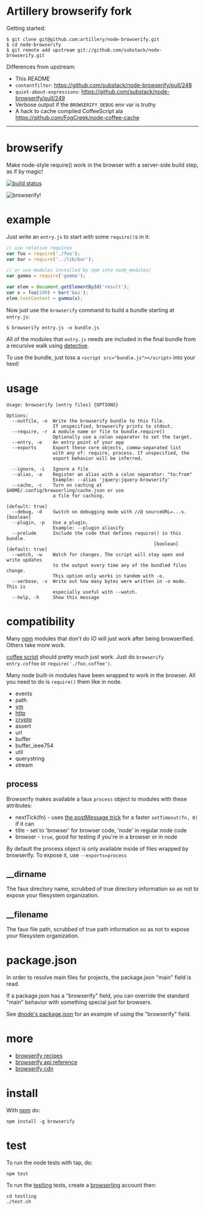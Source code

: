 Artillery browserify fork
=========================

Getting started:

    $ git clone git@github.com:artillery/node-browserify.git
    $ cd node-browserify
    $ git remote add upstream git://github.com/substack/node-browserify.git

Differences from upstream:

  * This README
  * `contentfilter`: https://github.com/substack/node-browserify/pull/248
  * `quiet-about-expressions`: https://github.com/substack/node-browserify/pull/249
  * Verbose output if the `BROWSERIFY_DEBUG` env var is truthy
  * A hack to cache compiled CoffeeScript ala https://github.com/FogCreek/node-coffee-cache

----------------------------

browserify
==========

Make node-style require() work in the browser with a server-side build step,
as if by magic!

[![build status](https://secure.travis-ci.org/substack/node-browserify.png)](http://travis-ci.org/substack/node-browserify)

![browserify!](http://substack.net/images/browserify/browserify.png)

example
=======

Just write an `entry.js` to start with some `require()`s in it:

````javascript
// use relative requires
var foo = require('./foo');
var bar = require('../lib/bar');

// or use modules installed by npm into node_modules/
var gamma = require('gamma');

var elem = document.getElementById('result');
var x = foo(100) + bar('baz');
elem.textContent = gamma(x);
````

Now just use the `browserify` command to build a bundle starting at `entry.js`:

```
$ browserify entry.js -o bundle.js
```

All of the modules that `entry.js` needs are included in the final bundle from a
recursive walk using [detective](https://github.com/substack/node-detective).

To use the bundle, just toss a `<script src="bundle.js"></script>` into your
html!

usage
=====

````
Usage: browserify [entry files] {OPTIONS}

Options:
  --outfile, -o  Write the browserify bundle to this file.
                 If unspecified, browserify prints to stdout.                   
  --require, -r  A module name or file to bundle.require()
                 Optionally use a colon separator to set the target.            
  --entry, -e    An entry point of your app                                     
  --exports      Export these core objects, comma-separated list
                 with any of: require, process. If unspecified, the
                 export behavior will be inferred.
                                                                                
  --ignore, -i   Ignore a file                                                  
  --alias, -a    Register an alias with a colon separator: "to:from"
                 Example: --alias 'jquery:jquery-browserify'                    
  --cache, -c    Turn on caching at $HOME/.config/browserling/cache.json or use
                 a file for caching.
                                                                 [default: true]
  --debug, -d    Switch on debugging mode with //@ sourceURL=...s.     [boolean]
  --plugin, -p   Use a plugin.
                 Example: --plugin aliasify                                     
  --prelude      Include the code that defines require() in this bundle.
                                                      [boolean]  [default: true]
  --watch, -w    Watch for changes. The script will stay open and write updates
                 to the output every time any of the bundled files change.
                 This option only works in tandem with -o.                      
  --verbose, -v  Write out how many bytes were written in -o mode. This is
                 especially useful with --watch.                                
  --help, -h     Show this message                                              

````

compatibility
=============

Many [npm](http://npmjs.org) modules that don't do IO will just work after being
browserified. Others take more work.

[coffee script](http://coffeescript.org/) should pretty much just work.
Just do `browserify entry.coffee` or `require('./foo.coffee')`.

Many node built-in modules have been wrapped to work in the browser.
All you need to do is `require()` them like in node.

* events
* path
* [vm](https://github.com/substack/vm-browserify)
* [http](https://github.com/substack/http-browserify)
* [crypto](https://github.com/dominictarr/crypto-browserify)
* assert
* url
* buffer
* buffer_ieee754
* util
* querystring
* stream

process
-------

Browserify makes available a faux `process` object to modules with these
attributes:

* nextTick(fn) - uses [the postMessage trick](http://dbaron.org/log/20100309-faster-timeouts)
    for a faster `setTimeout(fn, 0)` if it can
* title - set to 'browser' for browser code, 'node' in regular node code
* browser - `true`, good for testing if you're in a browser or in node

By default the process object is only available inside of files wrapped by
browserify. To expose it, use `--exports=process`

__dirname
---------

The faux directory name, scrubbed of true directory information so as not to
expose your filesystem organization.

__filename
----------

The faux file path, scrubbed of true path information so as not to expose your
filesystem organization.

package.json
============

In order to resolve main files for projects, the package.json "main" field is
read.

If a package.json has a "browserify" field, you can override the standard "main"
behavior with something special just for browsers.

See [dnode's
package.json](https://github.com/substack/dnode/blob/9e24b97cf2ce931fbf6d7beb3731086b46bca887/package.json#L40)
for an example of using the "browserify" field.

more
====

* [browserify recipes](https://github.com/substack/node-browserify/blob/master/doc/recipes.markdown#recipes)
* [browserify api reference](https://github.com/substack/node-browserify/blob/master/doc/methods.markdown#methods)
* [browserify cdn](http://browserify.nodejitsu.com/)

install
=======

With [npm](http://npmjs.org) do:

```
npm install -g browserify
```

test
====

To run the node tests with tap, do:

```
npm test
```

To run the [testling](http://testling.com) tests,
create a [browserling](http://browserling.com) account then:

```
cd testling
./test.sh
```
